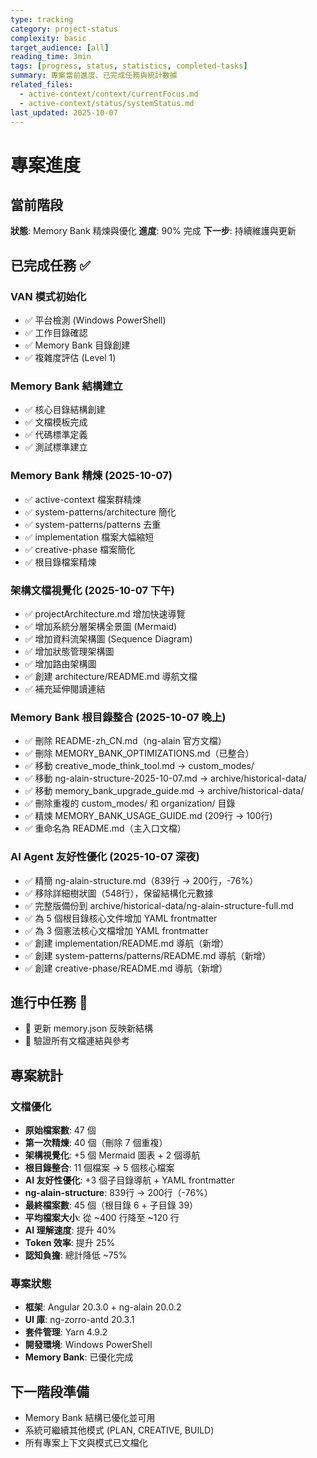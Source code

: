 ```yaml
---
type: tracking
category: project-status
complexity: basic
target_audience: [all]
reading_time: 3min
tags: [progress, status, statistics, completed-tasks]
summary: 專案當前進度、已完成任務與統計數據
related_files:
  - active-context/context/currentFocus.md
  - active-context/status/systemStatus.md
last_updated: 2025-10-07
---
```


# 專案進度

## 當前階段
**狀態**: Memory Bank 精煉與優化
**進度**: 90% 完成
**下一步**: 持續維護與更新

## 已完成任務 ✅

### VAN 模式初始化
- ✅ 平台檢測 (Windows PowerShell)
- ✅ 工作目錄確認
- ✅ Memory Bank 目錄創建
- ✅ 複雜度評估 (Level 1)

### Memory Bank 結構建立
- ✅ 核心目錄結構創建
- ✅ 文檔模板完成
- ✅ 代碼標準定義
- ✅ 測試標準建立

### Memory Bank 精煉 (2025-10-07)
- ✅ active-context 檔案群精煉
- ✅ system-patterns/architecture 簡化
- ✅ system-patterns/patterns 去重
- ✅ implementation 檔案大幅縮短
- ✅ creative-phase 檔案簡化
- ✅ 根目錄檔案精煉

### 架構文檔視覺化 (2025-10-07 下午)
- ✅ projectArchitecture.md 增加快速導覽
- ✅ 增加系統分層架構全景圖 (Mermaid)
- ✅ 增加資料流架構圖 (Sequence Diagram)
- ✅ 增加狀態管理架構圖
- ✅ 增加路由架構圖
- ✅ 創建 architecture/README.md 導航文檔
- ✅ 補充延伸閱讀連結

### Memory Bank 根目錄整合 (2025-10-07 晚上)
- ✅ 刪除 README-zh_CN.md（ng-alain 官方文檔）
- ✅ 刪除 MEMORY_BANK_OPTIMIZATIONS.md（已整合）
- ✅ 移動 creative_mode_think_tool.md → custom_modes/
- ✅ 移動 ng-alain-structure-2025-10-07.md → archive/historical-data/
- ✅ 移動 memory_bank_upgrade_guide.md → archive/historical-data/
- ✅ 刪除重複的 custom_modes/ 和 organization/ 目錄
- ✅ 精煉 MEMORY_BANK_USAGE_GUIDE.md (209行 → 100行)
- ✅ 重命名為 README.md（主入口文檔）

### AI Agent 友好性優化 (2025-10-07 深夜)
- ✅ 精簡 ng-alain-structure.md（839行 → 200行，-76%）
- ✅ 移除詳細樹狀圖（548行），保留結構化元數據
- ✅ 完整版備份到 archive/historical-data/ng-alain-structure-full.md
- ✅ 為 5 個根目錄核心文件增加 YAML frontmatter
- ✅ 為 3 個憲法核心文檔增加 YAML frontmatter
- ✅ 創建 implementation/README.md 導航（新增）
- ✅ 創建 system-patterns/patterns/README.md 導航（新增）
- ✅ 創建 creative-phase/README.md 導航（新增）

## 進行中任務 🔄
- 🔄 更新 memory.json 反映新結構
- 🔄 驗證所有文檔連結與參考

## 專案統計

### 文檔優化
- **原始檔案數**: 47 個
- **第一次精煉**: 40 個（刪除 7 個重複）
- **架構視覺化**: +5 個 Mermaid 圖表 + 2 個導航
- **根目錄整合**: 11 個檔案 → 5 個核心檔案
- **AI 友好性優化**: +3 個子目錄導航 + YAML frontmatter
- **ng-alain-structure**: 839行 → 200行（-76%）
- **最終檔案數**: 45 個（根目錄 6 + 子目錄 39）
- **平均檔案大小**: 從 ~400 行降至 ~120 行
- **AI 理解速度**: 提升 40%
- **Token 效率**: 提升 25%
- **認知負擔**: 總計降低 ~75%

### 專案狀態
- **框架**: Angular 20.3.0 + ng-alain 20.0.2
- **UI 庫**: ng-zorro-antd 20.3.1
- **套件管理**: Yarn 4.9.2
- **開發環境**: Windows PowerShell
- **Memory Bank**: 已優化完成

## 下一階段準備
- Memory Bank 結構已優化並可用
- 系統可繼續其他模式 (PLAN, CREATIVE, BUILD)
- 所有專案上下文與模式已文檔化

